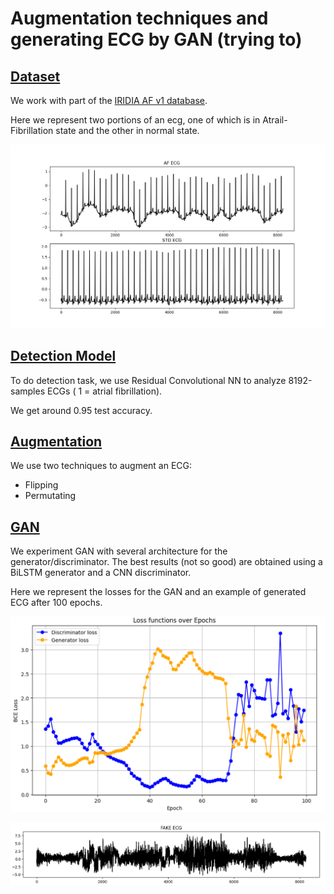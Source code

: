 # Augmentation techniques and generating ECG by GAN (trying to)

## [Dataset](https://github.com/msilver22/ECG_augmentation/tree/7cc301aa3ce5ea835c23c731d1771d020179a549/dataset)

We work with part of the [IRIDIA AF v1 database](https://zenodo.org/records/8405941). 

Here we represent two portions of an ecg, one of which is in Atrail-Fibrillation state and the other in normal state.

![ecg](https://github.com/msilver22/ECG_augmentation/blob/422034cd2c5f2d9d03d519c13268ef90a4ac31a3/images/ecg_example.png)

## [Detection Model](https://github.com/msilver22/ECG_augmentation/tree/7cc301aa3ce5ea835c23c731d1771d020179a549/model)

To do detection task, we use Residual Convolutional NN to analyze 8192-samples ECGs ( 1 = atrial fibrillation).

We get around 0.95 test accuracy.

## [Augmentation](https://github.com/msilver22/ECG_augmentation/tree/cc67430184efb68e2f7dde1983c31646b7157e58/augmentation)

We use two techniques to augment an ECG:
- Flipping 
- Permutating

## [GAN](https://github.com/msilver22/ECG_augmentation/tree/main/ECG_gan)
We experiment GAN with several architecture for the generator/discriminator. The best results (not so good) are obtained using a BiLSTM generator and a CNN discriminator.

Here we represent the losses for the GAN and an example of generated ECG after 100 epochs.

![losses](https://github.com/msilver22/ECG_augmentation/blob/108e50ac4cc360075f2ee95480f902a183cf60e9/images/training_losses.png)

![ecg](https://github.com/msilver22/ECG_augmentation/blob/108e50ac4cc360075f2ee95480f902a183cf60e9/images/gen_ecg.png)


